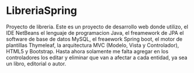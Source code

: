 # LibreriaSpring
Proyecto de libreria.
Este es un proyecto de desarrollo web donde  utilizo, el IDE NetBeans el lenguaje de programacion Java, el freamework de JPA el software de base de datos MySQL,
el freaework Spring boot, el motor de plantillas Thymeleaf, la arquitectura MVC (Modelo, Vista y Controlador), HTML5 y Bootstrap.
Hasta ahora solamente me falta agregar en los controladores los editar y eliminar que van a afectar a cada entidad, ya sea un libro, editorial o autor.
